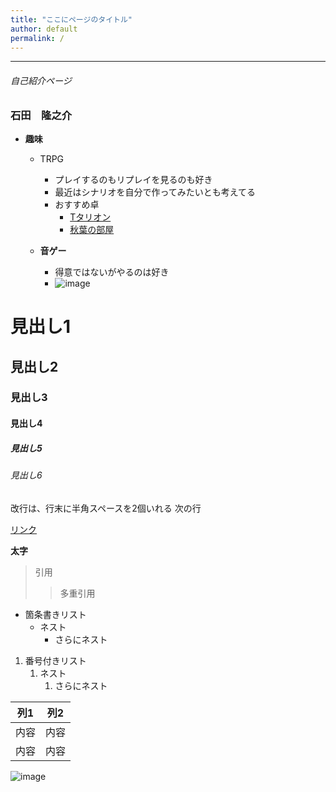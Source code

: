 ```yaml
---
title: "ここにページのタイトル"
author: default
permalink: /
---
```







---
###### 自己紹介ページ　　

### 石田　隆之介  

- **趣味**
  - TRPG
    - プレイするのもリプレイを見るのも好き
    - 最近はシナリオを自分で作ってみたいとも考えてる
    - おすすめ卓
      - [Tタリオン](https://www.youtube.com/@Ttarion000)
      - [秋葉の部屋]()

  - **音ゲー**
    - 得意ではないがやるのは好き
    - ![image](/otamesi/assets/images/t.png/)

# 見出し1
## 見出し2
### 見出し3
#### 見出し4
##### 見出し5
###### 見出し6

改行は、行末に半角スペースを2個いれる
次の行

[リンク](https://www.google.co.jp/)

**太字**

> 引用
>> 多重引用


- 箇条書きリスト
  - ネスト
    - さらにネスト


1. 番号付きリスト
   1. ネスト
      1. さらにネスト


| 列1  | 列2  |
|-----|-----|
| 内容  | 内容  |
| 内容  | 内容  |

![image](/GHPages_WebSite/assets/images/logo-150.png)
